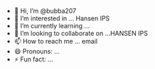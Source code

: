 - 👋 Hi, I’m @bubba207
- 👀 I’m interested in ... Hansen IPS
- 🌱 I’m currently learning ...
- 💞️ I’m looking to collaborate on ...HANSEN IPS
- 📫 How to reach me ... email
- 😄 Pronouns: ...
- ⚡ Fun fact: ...

<!---
bubba207/bubba207 is a ✨ special ✨ repository because its `README.md` (this file) appears on your GitHub profile.
You can click the Preview link to take a look at your changes.
--->
